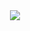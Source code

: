 <div id="header" align="center">
  <img src="https://media.giphy.com/media/5bo92jPBIWKtHUump7/giphy.gif" />
</div>
